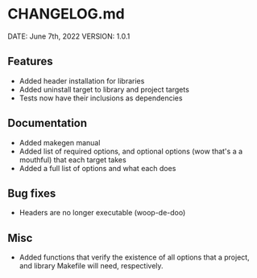 # CHANGELOG.md

DATE: June 7th, 2022
VERSION: 1.0.1

## Features
- Added header installation for libraries
- Added uninstall target to library and project targets
- Tests now have their inclusions as dependencies

## Documentation
- Added makegen manual
- Added list of required options, and optional options (wow that's a
  a mouthful) that each target takes
- Added a full list of options and what each does

## Bug fixes
- Headers are no longer executable (woop-de-doo)

## Misc
- Added functions that verify the existence of all options that
  a project, and library Makefile will need, respectively.
